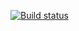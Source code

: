 [![Build status](https://ci.appveyor.com/api/projects/status/j8wsu8y4l8e5fc9a/branch/master?svg=true)](https://ci.appveyor.com/project/IldarGabi/selenium/branch/master)
